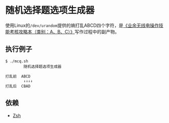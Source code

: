 # 随机选择题选项生成器

使用Linux的`/dev/urandom`提供的熵打乱ABCD四个字符，是[《业余无线电操作技能考核攻略本（类别：A、B、C）》](https://github.com/mike2718/ham)写作过程中的副产物。

## 执行例子

```
$ ./mcq.sh
        随机选择题选项生成器

打乱前  ABCD
        ↓↓↓↓
打乱后  CBAD
```

## 依赖

- [Zsh](https://www.zsh.org/)


